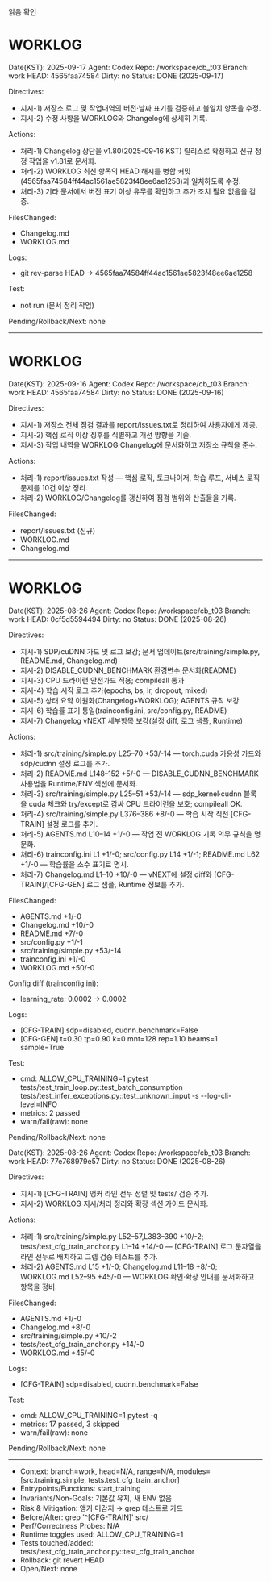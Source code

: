 읽음 확인
# WORKLOG
Date(KST): 2025-09-17
Agent: Codex
Repo: /workspace/cb_t03
Branch: work
HEAD: 4565faa74584
Dirty: no
Status: DONE (2025-09-17)

Directives:
  - 지시-1) 저장소 로그 및 작업내역의 버전·날짜 표기를 검증하고 불일치 항목을 수정.
  - 지시-2) 수정 사항을 WORKLOG와 Changelog에 상세히 기록.

Actions:
  - 처리-1) Changelog 상단을 v1.80(2025-09-16 KST) 릴리스로 확정하고 신규 정정 작업을 v1.81로 문서화.
  - 처리-2) WORKLOG 최신 항목의 HEAD 해시를 병합 커밋(4565faa74584ff44ac1561ae5823f48ee6ae1258)과 일치하도록 수정.
  - 처리-3) 기타 문서에서 버전 표기 이상 유무를 확인하고 추가 조치 필요 없음을 검증.

FilesChanged:
  - Changelog.md
  - WORKLOG.md

Logs:
  - git rev-parse HEAD → 4565faa74584ff44ac1561ae5823f48ee6ae1258

Test:
  - not run (문서 정리 작업)

Pending/Rollback/Next: none

---
# WORKLOG
Date(KST): 2025-09-16
Agent: Codex
Repo: /workspace/cb_t03
Branch: work
HEAD: 4565faa74584
Dirty: no
Status: DONE (2025-09-16)

Directives:
  - 지시-1) 저장소 전체 점검 결과를 report/issues.txt로 정리하여 사용자에게 제공.
  - 지시-2) 핵심 로직 이상 징후를 식별하고 개선 방향을 기술.
  - 지시-3) 작업 내역을 WORKLOG·Changelog에 문서화하고 저장소 규칙을 준수.

Actions:
  - 처리-1) report/issues.txt 작성 — 핵심 로직, 토크나이저, 학습 루프, 서비스 로직 문제를 10건 이상 정리.
  - 처리-2) WORKLOG/Changelog를 갱신하여 점검 범위와 산출물을 기록.

FilesChanged:
  - report/issues.txt (신규)
  - WORKLOG.md
  - Changelog.md

---
# WORKLOG
Date(KST): 2025-08-26
Agent: Codex
Repo: /workspace/cb_t03
Branch: work
HEAD: 0cf5d5594494
Dirty: no
Status: DONE (2025-08-26)

Directives:
  - 지시-1) SDP/cuDNN 가드 및 로그 보강; 문서 업데이트(src/training/simple.py, README.md, Changelog.md)
  - 지시-2) DISABLE_CUDNN_BENCHMARK 환경변수 문서화(README)
  - 지시-3) CPU 드라이런 안전가드 적용; compileall 통과
  - 지시-4) 학습 시작 로그 추가(epochs, bs, lr, dropout, mixed)
  - 지시-5) 상태 요약 이원화(Changelog+WORKLOG); AGENTS 규칙 보강
  - 지시-6) 학습률 표기 통일(trainconfig.ini, src/config.py, README)
  - 지시-7) Changelog vNEXT 세부항목 보강(설정 diff, 로그 샘플, Runtime)

Actions:
  - 처리-1) src/training/simple.py L25–70 +53/-14 — torch.cuda 가용성 가드와 sdp/cudnn 설정 로그를 추가.
  - 처리-2) README.md L148–152 +5/-0 — DISABLE_CUDNN_BENCHMARK 사용법을 Runtime/ENV 섹션에 문서화.
  - 처리-3) src/training/simple.py L25–51 +53/-14 — sdp_kernel·cudnn 블록을 cuda 체크와 try/except로 감싸 CPU 드라이런을 보호; compileall OK.
  - 처리-4) src/training/simple.py L376–386 +8/-0 — 학습 시작 직전 [CFG-TRAIN] 설정 로그를 추가.
  - 처리-5) AGENTS.md L10–14 +1/-0 — 작업 전 WORKLOG 기록 의무 규칙을 명문화.
  - 처리-6) trainconfig.ini L1 +1/-0; src/config.py L14 +1/-1; README.md L62 +1/-0 — 학습률을 소수 표기로 명시.
  - 처리-7) Changelog.md L1–10 +10/-0 — vNEXT에 설정 diff와 [CFG-TRAIN]/[CFG-GEN] 로그 샘플, Runtime 정보를 추가.

FilesChanged:
  - AGENTS.md +1/-0
  - Changelog.md +10/-0
  - README.md +7/-0
  - src/config.py +1/-1
  - src/training/simple.py +53/-14
  - trainconfig.ini +1/-0
  - WORKLOG.md +50/-0

Config diff (trainconfig.ini):
  - learning_rate: 0.0002 → 0.0002

Logs:
  - [CFG-TRAIN] sdp=disabled, cudnn.benchmark=False
  - [CFG-GEN] t=0.30 tp=0.90 k=0 mnt=128 rep=1.10 beams=1 sample=True

Test:
  - cmd: ALLOW_CPU_TRAINING=1 pytest tests/test_train_loop.py::test_batch_consumption tests/test_infer_exceptions.py::test_unknown_input -s --log-cli-level=INFO
  - metrics: 2 passed
  - warn/fail(raw): none

Pending/Rollback/Next: none

Date(KST): 2025-08-26
Agent: Codex
Repo: /workspace/cb_t03
Branch: work
HEAD: 77e768979e57
Dirty: no
Status: DONE (2025-08-26)

Directives:
  - 지시-1) [CFG-TRAIN] 앵커 라인 선두 정렬 및 tests/ 검증 추가.
  - 지시-2) WORKLOG 지시/처리 정리와 확장 섹션 가이드 문서화.

Actions:
  - 처리-1) src/training/simple.py L52–57,L383–390 +10/-2; tests/test_cfg_train_anchor.py L1–14 +14/-0 — [CFG-TRAIN] 로그 문자열을 라인 선두로 배치하고 그렙 검증 테스트를 추가.
  - 처리-2) AGENTS.md L15 +1/-0; Changelog.md L11–18 +8/-0; WORKLOG.md L52–95 +45/-0 — WORKLOG 확인·확장 안내를 문서화하고 항목을 정비.

FilesChanged:
  - AGENTS.md +1/-0
  - Changelog.md +8/-0
  - src/training/simple.py +10/-2
  - tests/test_cfg_train_anchor.py +14/-0
  - WORKLOG.md +45/-0

Logs:
  - [CFG-TRAIN] sdp=disabled, cudnn.benchmark=False

Test:
  - cmd: ALLOW_CPU_TRAINING=1 pytest -q
  - metrics: 17 passed, 3 skipped
  - warn/fail(raw): none

Pending/Rollback/Next: none

---
- Context: branch=work, head=N/A, range=N/A, modules=[src.training.simple, tests.test_cfg_train_anchor]
- Entrypoints/Functions: start_training
- Invariants/Non-Goals: 기본값 유지, 새 ENV 없음
- Risk & Mitigation: 앵커 미감지 → grep 테스트로 가드
- Before/After: grep '^\[CFG-TRAIN\]' src/
- Perf/Correctness Probes: N/A
- Runtime toggles used: ALLOW_CPU_TRAINING=1
- Tests touched/added: tests/test_cfg_train_anchor.py::test_cfg_train_anchor
- Rollback: git revert HEAD
- Open/Next: none
